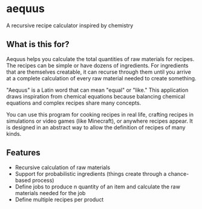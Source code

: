 # aequus

A recursive recipe calculator inspired by chemistry

## What is this for?

Aequus helps you calculate the total quantities of raw materials for recipes. The recipes can be simple or have dozens of ingredients. For ingredients that are themselves creatable, it can recurse through them until you arrive at a complete calculation of every raw material needed to create something.

"Aequus" is a Latin word that can mean "equal" or "like." This application draws inspiration from chemical equations because balancing chemical equations and complex recipes share many concepts.

You can use this program for cooking recipes in real life, crafting recipes in simulations or video games (like Minecraft), or anywhere recipes appear. It is designed in an abstract way to allow the definition of recipes of many kinds.

## Features

- Recursive calculation of raw materials
- Support for probabilistic ingredients (things create through a chance-based process)
- Define jobs to produce n quantity of an item and calculate the raw materials needed for the job
- Define multiple recipes per product
